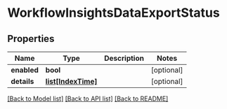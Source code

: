 # WorkflowInsightsDataExportStatus

## Properties
Name | Type | Description | Notes
------------ | ------------- | ------------- | -------------
**enabled** | **bool** |  | [optional] 
**details** | [**list[IndexTime]**](IndexTime.md) |  | [optional] 

[[Back to Model list]](../README.md#documentation-for-models) [[Back to API list]](../README.md#documentation-for-api-endpoints) [[Back to README]](../README.md)

